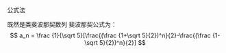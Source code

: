 公式法

既然是类斐波那契数列
斐波那契公式为：
$$
a_n = \frac {1}{\sqrt 5}[\frac{(\frac {1+\sqrt 5}{2})^n}{2}-\frac{(\frac {1-\sqrt 5}{2})^n}{2}]
$$

